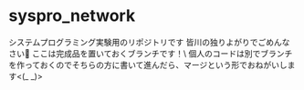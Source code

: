 # syspro_network
システムプログラミング実験用のリポジトリです
皆川の独りよがりでごめんなさい🙇
ここは完成品を置いておくブランチです！\\
個人のコードは別でブランチを作っておくのでそちらの方に書いて進んだら、マージという形でおねがいします<(_ _)>
